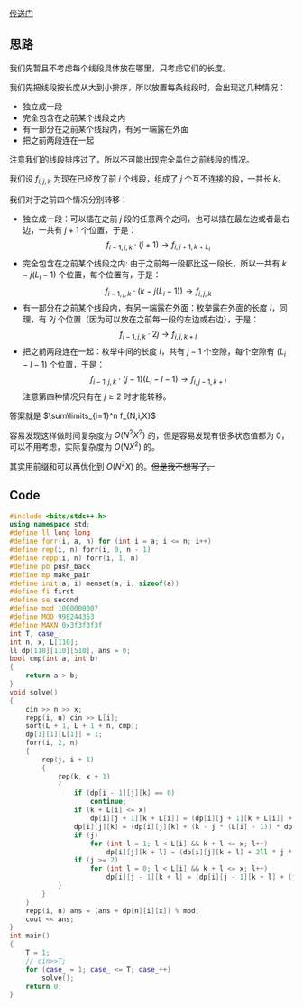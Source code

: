 [传送门](https://www.luogu.com.cn/problem/AT5744)

## 思路

我们先暂且不考虑每个线段具体放在哪里，只考虑它们的长度。

我们先把线段按长度从大到小排序，所以放置每条线段时，会出现这几种情况：

- 独立成一段
- 完全包含在之前某个线段之内
- 有一部分在之前某个线段内，有另一端露在外面
- 把之前两段连在一起

注意我们的线段排序过了，所以不可能出现完全盖住之前线段的情况。

我们设 $f_{i,j,k}$ 为现在已经放了前 $i$ 个线段，组成了 $j$ 个互不连接的段，一共长 $k$。

我们对于之前四个情况分别转移：

- 独立成一段：可以插在之前 $j$ 段的任意两个之间，也可以插在最左边或者最右边，一共有 $j+1$ 个位置，于是：
$$f_{i-1,j,k} \cdot (j+1) \rightarrow f_{i,j+1,k+L_i}$$
- 完全包含在之前某个线段之内: 由于之前每一段都比这一段长，所以一共有 $k-j(L_i-1)$ 个位置，每个位置有，于是：
$$f_{i-1,j,k} \cdot (k-j(L_i-1)) \rightarrow f_{i,j,k}$$
- 有一部分在之前某个线段内，有另一端露在外面：枚举露在外面的长度 $l$，同理，有 $2j$ 个位置（因为可以放在之前每一段的左边或右边），于是：
$$f_{i-1,j,k} \cdot 2j \rightarrow f_{i,j,k+l}$$
- 把之前两段连在一起：枚举中间的长度 $l$，共有 $j-1$ 个空隙，每个空隙有 $(L_i-l-1)$ 个位置，于是：
$$f_{i-1,j,k} \cdot (j-1)(L_i-l-1) \rightarrow f_{i,j-1,k+l}$$
注意第四种情况只有在 $j \ge 2$ 时才能转移。

答案就是 $\sum\limits_{i=1}^n f_{N,i,X}$

容易发现这样做时间复杂度为 $O(N^2X^2)$ 的，但是容易发现有很多状态值都为 0，可以不用考虑，实际复杂度为 $O(NX^2)$ 的。

其实用前缀和可以再优化到 $O(N^2X)$ 的。~~但是我不想写了。~~

## Code
```cpp
#include <bits/stdc++.h>
using namespace std;
#define ll long long
#define forr(i, a, n) for (int i = a; i <= n; i++)
#define rep(i, n) forr(i, 0, n - 1)
#define repp(i, n) forr(i, 1, n)
#define pb push_back
#define mp make_pair
#define init(a, i) memset(a, i, sizeof(a))
#define fi first
#define se second
#define mod 1000000007
#define MOD 998244353
#define MAXN 0x3f3f3f3f
int T, case_;
int n, x, L[110];
ll dp[110][110][510], ans = 0;
bool cmp(int a, int b)
{
    return a > b;
}
void solve()
{
    cin >> n >> x;
    repp(i, n) cin >> L[i];
    sort(L + 1, L + 1 + n, cmp);
    dp[1][1][L[1]] = 1;
    forr(i, 2, n)
    {
        rep(j, i + 1)
        {
            rep(k, x + 1)
            {
                if (dp[i - 1][j][k] == 0)
                    continue;
                if (k + L[i] <= x)
                    dp[i][j + 1][k + L[i]] = (dp[i][j + 1][k + L[i]] + (j + 1) * dp[i - 1][j][k]) % mod;
                dp[i][j][k] = (dp[i][j][k] + (k - j * (L[i] - 1)) * dp[i - 1][j][k]) % mod;
                if (j)
                    for (int l = 1; l < L[i] && k + l <= x; l++)
                        dp[i][j][k + l] = (dp[i][j][k + l] + 2ll * j * dp[i - 1][j][k]) % mod;
                if (j >= 2)
                    for (int l = 0; l < L[i] && k + l <= x; l++)
                        dp[i][j - 1][k + l] = (dp[i][j - 1][k + l] + (j - 1) * (L[i] - l - 1) * dp[i - 1][j][k]) % mod;
            }
        }
    }
    repp(i, n) ans = (ans + dp[n][i][x]) % mod;
    cout << ans;
}
int main()
{
    T = 1;
    // cin>>T;
    for (case_ = 1; case_ <= T; case_++)
        solve();
    return 0;
}
```

